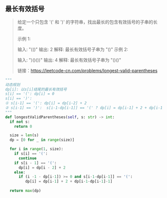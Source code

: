 ## 最长有效括号

> 给定一个只包含 '(' 和 ')' 的字符串，找出最长的包含有效括号的子串的长度。
>
> 示例 1:
>
> 输入: "(()"
> 输出: 2
> 解释: 最长有效括号子串为 "()"
> 示例 2:
>
> 输入: ")()())"
> 输出: 4
> 解释: 最长有效括号子串为 "()()"
>
> 链接：https://leetcode-cn.com/problems/longest-valid-parentheses

```python
"""
动态规划
dp[i]: 以s[i]结尾的最长有效括号
s[i] == '(': dp[i] = 0
s[i] == ')':
① s[i-1] == '(': dp[i] = dp[i-2] + 2
② s[i-1] == ')':  s[i-1-dp[i-1]] == '(' ? dp[i] = dp[i-1] + 2 + dp[i-1-dp[i-1]-1] : ...
"""
def longestValidParentheses(self, s: str) -> int:
  if not s:
    return 0

  size = len(s)
  dp = [0 for _ in range(size)]

  for i in range(1, size):
    if s[i] == '(':
      continue
    if s[i - 1] == '(':
      dp[i] = dp[i - 2] + 2
    else:
      if (i -1 - dp[i-1]) >= 0 and s[i-1-dp[i-1]] == '(':
         dp[i] = dp[i-1] + 2 + dp[i-1-dp[i-1]-1]
        
  return max(dp)
```

